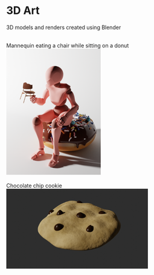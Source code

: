 # 3D Art
3D models and renders created using Blender
<br>
<br>

<div>
    Mannequin eating a chair while sitting on a donut<br>
    <img src="eating_chair/renders/2.png" alt="A mannequin model eating a chair while sitting on a donut" style="width:250px;">
</div>
<br>

<div>
    Chocolate chip cookie<br>
    <img src="cookie/renders/1.png" alt="A chocolate chip cookie" style="width:375px;">
</div>
<br>